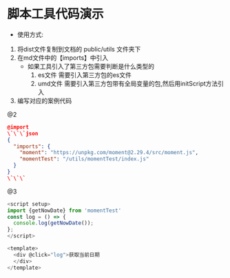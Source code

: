# 脚本工具代码演示
- 使用方式:
1. 将dist文件复制到文档的 public/utils 文件夹下
2. 在md文件中的【imports】中引入  
    - 如果工具引入了第三方包需要判断是什么类型的  
        1. es文件 需要引入第三方包的es文件
        2. umd文件 需要引入第三方包带有全局变量的包,然后用initScript方法引入
3. 编写对应的案例代码

<Transform :scale=0.5 class="absolute -right-40 top-10">
@2

````json
@import
\`\`\`json
{
  "imports": {
    "moment": "https://unpkg.com/moment@2.29.4/src/moment.js",
    "momentTest": "/utils/momentTest/index.js"
  }
}
\`\`\`
````

</Transform>
<Transform :scale=0.5 class="absolute right-0 top-50">
@3

````js
<script setup>
import {getNowDate} from 'momentTest'
const log = () => {
  console.log(getNowDate());
};
</script>

<template>
  <div @click="log">获取当前日期
  </div>
</template>
````

</Transform>